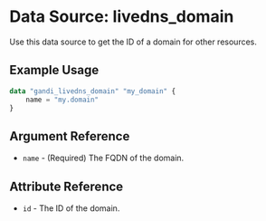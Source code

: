 # Data Source: livedns_domain

Use this data source to get the ID of a domain for other resources.

## Example Usage

```terraform
data "gandi_livedns_domain" "my_domain" {
    name = "my.domain"
}
```

## Argument Reference

* `name` - (Required) The FQDN of the domain.

## Attribute Reference

* `id` - The ID of the domain.
